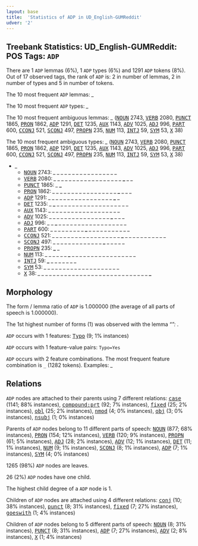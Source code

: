 ```yaml
---
layout: base
title:  'Statistics of ADP in UD_English-GUMReddit'
udver: '2'
---
```


## Treebank Statistics: UD_English-GUMReddit: POS Tags: `ADP`

There are 1 `ADP` lemmas (6%), 1 `ADP` types (6%) and 1291 `ADP` tokens (8%).
Out of 17 observed tags, the rank of `ADP` is: 2 in number of lemmas, 2 in number of types and 5 in number of tokens.

The 10 most frequent `ADP` lemmas: <em>_</em>

The 10 most frequent `ADP` types:  <em>_</em>

The 10 most frequent ambiguous lemmas: <em>_</em> (<tt><a href="en_gumreddit-pos-NOUN.html">NOUN</a></tt> 2743, <tt><a href="en_gumreddit-pos-VERB.html">VERB</a></tt> 2080, <tt><a href="en_gumreddit-pos-PUNCT.html">PUNCT</a></tt> 1865, <tt><a href="en_gumreddit-pos-PRON.html">PRON</a></tt> 1862, <tt><a href="en_gumreddit-pos-ADP.html">ADP</a></tt> 1291, <tt><a href="en_gumreddit-pos-DET.html">DET</a></tt> 1235, <tt><a href="en_gumreddit-pos-AUX.html">AUX</a></tt> 1143, <tt><a href="en_gumreddit-pos-ADV.html">ADV</a></tt> 1025, <tt><a href="en_gumreddit-pos-ADJ.html">ADJ</a></tt> 996, <tt><a href="en_gumreddit-pos-PART.html">PART</a></tt> 600, <tt><a href="en_gumreddit-pos-CCONJ.html">CCONJ</a></tt> 521, <tt><a href="en_gumreddit-pos-SCONJ.html">SCONJ</a></tt> 497, <tt><a href="en_gumreddit-pos-PROPN.html">PROPN</a></tt> 235, <tt><a href="en_gumreddit-pos-NUM.html">NUM</a></tt> 113, <tt><a href="en_gumreddit-pos-INTJ.html">INTJ</a></tt> 59, <tt><a href="en_gumreddit-pos-SYM.html">SYM</a></tt> 53, <tt><a href="en_gumreddit-pos-X.html">X</a></tt> 38)

The 10 most frequent ambiguous types:  <em>_</em> (<tt><a href="en_gumreddit-pos-NOUN.html">NOUN</a></tt> 2743, <tt><a href="en_gumreddit-pos-VERB.html">VERB</a></tt> 2080, <tt><a href="en_gumreddit-pos-PUNCT.html">PUNCT</a></tt> 1865, <tt><a href="en_gumreddit-pos-PRON.html">PRON</a></tt> 1862, <tt><a href="en_gumreddit-pos-ADP.html">ADP</a></tt> 1291, <tt><a href="en_gumreddit-pos-DET.html">DET</a></tt> 1235, <tt><a href="en_gumreddit-pos-AUX.html">AUX</a></tt> 1143, <tt><a href="en_gumreddit-pos-ADV.html">ADV</a></tt> 1025, <tt><a href="en_gumreddit-pos-ADJ.html">ADJ</a></tt> 996, <tt><a href="en_gumreddit-pos-PART.html">PART</a></tt> 600, <tt><a href="en_gumreddit-pos-CCONJ.html">CCONJ</a></tt> 521, <tt><a href="en_gumreddit-pos-SCONJ.html">SCONJ</a></tt> 497, <tt><a href="en_gumreddit-pos-PROPN.html">PROPN</a></tt> 235, <tt><a href="en_gumreddit-pos-NUM.html">NUM</a></tt> 113, <tt><a href="en_gumreddit-pos-INTJ.html">INTJ</a></tt> 59, <tt><a href="en_gumreddit-pos-SYM.html">SYM</a></tt> 53, <tt><a href="en_gumreddit-pos-X.html">X</a></tt> 38)


* <em>_</em>
  * <tt><a href="en_gumreddit-pos-NOUN.html">NOUN</a></tt> 2743: <em>_ _ _ <b>_</b> _ _ <b>_</b> _ _ _ <b>_</b> _ _ <b>_</b> _ _ _ _ _ _ _</em>
  * <tt><a href="en_gumreddit-pos-VERB.html">VERB</a></tt> 2080: <em>_ _ _ _ _ _ _ _ _ _ _ _ _ _ _ _ _ _ <b>_</b> _ _</em>
  * <tt><a href="en_gumreddit-pos-PUNCT.html">PUNCT</a></tt> 1865: <em>_ <b>_</b></em>
  * <tt><a href="en_gumreddit-pos-PRON.html">PRON</a></tt> 1862: <em>_ _ _ _ _ _ _ _ _ _ _ _ _ _ _ _ _ <b>_</b> _ _ _</em>
  * <tt><a href="en_gumreddit-pos-ADP.html">ADP</a></tt> 1291: <em>_ _ _ _ _ <b>_</b> _ _ _ _ _ _ <b>_</b> _ _ _ _ _ _ <b>_</b> _</em>
  * <tt><a href="en_gumreddit-pos-DET.html">DET</a></tt> 1235: <em>_ <b>_</b> _ _ _ _ _ _ _ _ _ _ _ _ _ _ _ _ _ _ _</em>
  * <tt><a href="en_gumreddit-pos-AUX.html">AUX</a></tt> 1143: <em>_ _ _ _ <b>_</b> _ _ _ _ _ _ _ _ _ _ _ <b>_</b> _ _ _ _</em>
  * <tt><a href="en_gumreddit-pos-ADV.html">ADV</a></tt> 1025: <em>_ _ _ _ _ _ _ _ _ _ _ _ _ _ _ _ <b>_</b> _ _ _</em>
  * <tt><a href="en_gumreddit-pos-ADJ.html">ADJ</a></tt> 996: <em>_ _ <b>_</b> _ _ _ _ _ _ _ _ _ _ _ _ _ _ _ _ _ _</em>
  * <tt><a href="en_gumreddit-pos-PART.html">PART</a></tt> 600: <em>_ _ _ _ _ _ _ _ _ <b>_</b> _ _ _ _ _ _ _ _ _ _ _</em>
  * <tt><a href="en_gumreddit-pos-CCONJ.html">CCONJ</a></tt> 521: <em>_ _ _ _ _ _ _ _ _ _ _ _ _ _ _ _ _ _ <b>_</b> _ _ _ _ _ _ _ _ _ _ _</em>
  * <tt><a href="en_gumreddit-pos-SCONJ.html">SCONJ</a></tt> 497: <em><b>_</b> _ _ _ _ _ _ _ <b>_</b> _ _ _ _ _ _ <b>_</b> _ _ _ _ _</em>
  * <tt><a href="en_gumreddit-pos-PROPN.html">PROPN</a></tt> 235: <em><b>_</b> _</em>
  * <tt><a href="en_gumreddit-pos-NUM.html">NUM</a></tt> 113: <em>_ _ _ _ _ _ <b>_</b> _ _ _ _ _ _ _ _ _ _ _ _ _ _ _ _ _</em>
  * <tt><a href="en_gumreddit-pos-INTJ.html">INTJ</a></tt> 59: <em><b>_</b> _ _ _ _ _ _ _</em>
  * <tt><a href="en_gumreddit-pos-SYM.html">SYM</a></tt> 53: <em>_ _ _ _ _ _ _ _ _ _ _ _ <b>_</b> _ _ _ _ <b>_</b> _ _ _ _</em>
  * <tt><a href="en_gumreddit-pos-X.html">X</a></tt> 38: <em>_ _ _ _ _ _ _ _ _ _ _ _ _ _ _ _ _ _ _ _ _ _ _ _ _ _ _ _ _ <b>_</b></em>

## Morphology

The form / lemma ratio of `ADP` is 1.000000 (the average of all parts of speech is 1.000000).

The 1st highest number of forms (1) was observed with the lemma “_”: <em>_</em>.

`ADP` occurs with 1 features: <tt><a href="en_gumreddit-feat-Typo.html">Typo</a></tt> (9; 1% instances)

`ADP` occurs with 1 feature-value pairs: `Typo=Yes`

`ADP` occurs with 2 feature combinations.
The most frequent feature combination is `_` (1282 tokens).
Examples: <em>_</em>


## Relations

`ADP` nodes are attached to their parents using 7 different relations: <tt><a href="en_gumreddit-dep-case.html">case</a></tt> (1141; 88% instances), <tt><a href="en_gumreddit-dep-compound-prt.html">compound:prt</a></tt> (92; 7% instances), <tt><a href="en_gumreddit-dep-fixed.html">fixed</a></tt> (25; 2% instances), <tt><a href="en_gumreddit-dep-obl.html">obl</a></tt> (25; 2% instances), <tt><a href="en_gumreddit-dep-nmod.html">nmod</a></tt> (4; 0% instances), <tt><a href="en_gumreddit-dep-obj.html">obj</a></tt> (3; 0% instances), <tt><a href="en_gumreddit-dep-nsubj.html">nsubj</a></tt> (1; 0% instances)

Parents of `ADP` nodes belong to 11 different parts of speech: <tt><a href="en_gumreddit-pos-NOUN.html">NOUN</a></tt> (877; 68% instances), <tt><a href="en_gumreddit-pos-PRON.html">PRON</a></tt> (154; 12% instances), <tt><a href="en_gumreddit-pos-VERB.html">VERB</a></tt> (120; 9% instances), <tt><a href="en_gumreddit-pos-PROPN.html">PROPN</a></tt> (61; 5% instances), <tt><a href="en_gumreddit-pos-ADJ.html">ADJ</a></tt> (28; 2% instances), <tt><a href="en_gumreddit-pos-ADV.html">ADV</a></tt> (12; 1% instances), <tt><a href="en_gumreddit-pos-DET.html">DET</a></tt> (11; 1% instances), <tt><a href="en_gumreddit-pos-NUM.html">NUM</a></tt> (9; 1% instances), <tt><a href="en_gumreddit-pos-SCONJ.html">SCONJ</a></tt> (8; 1% instances), <tt><a href="en_gumreddit-pos-ADP.html">ADP</a></tt> (7; 1% instances), <tt><a href="en_gumreddit-pos-SYM.html">SYM</a></tt> (4; 0% instances)

1265 (98%) `ADP` nodes are leaves.

26 (2%) `ADP` nodes have one child.

The highest child degree of a `ADP` node is 1.

Children of `ADP` nodes are attached using 4 different relations: <tt><a href="en_gumreddit-dep-conj.html">conj</a></tt> (10; 38% instances), <tt><a href="en_gumreddit-dep-punct.html">punct</a></tt> (8; 31% instances), <tt><a href="en_gumreddit-dep-fixed.html">fixed</a></tt> (7; 27% instances), <tt><a href="en_gumreddit-dep-goeswith.html">goeswith</a></tt> (1; 4% instances)

Children of `ADP` nodes belong to 5 different parts of speech: <tt><a href="en_gumreddit-pos-NOUN.html">NOUN</a></tt> (8; 31% instances), <tt><a href="en_gumreddit-pos-PUNCT.html">PUNCT</a></tt> (8; 31% instances), <tt><a href="en_gumreddit-pos-ADP.html">ADP</a></tt> (7; 27% instances), <tt><a href="en_gumreddit-pos-ADV.html">ADV</a></tt> (2; 8% instances), <tt><a href="en_gumreddit-pos-X.html">X</a></tt> (1; 4% instances)

